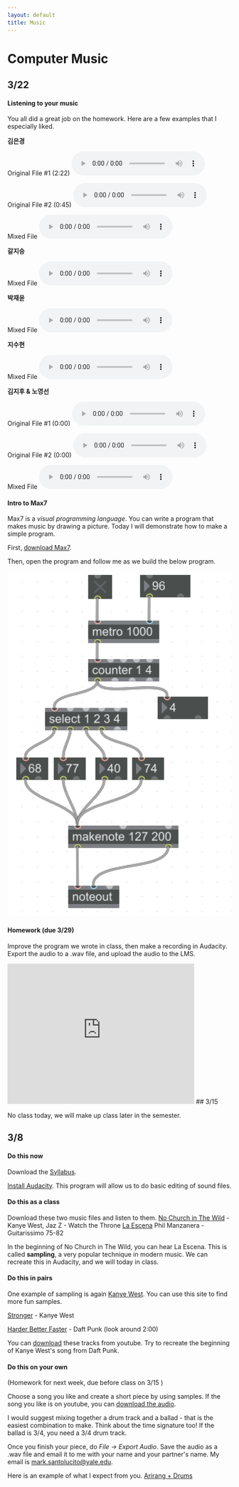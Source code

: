 ```yaml
---
layout: default
title: Music
---
```


# Computer Music

## 3/22

#### Listening to your music

You all did a great job on the homework.
Here are a few examples that I especially liked.

**김은경**
<p>
Original File #1 (2:22)
<audio controls>
  <source src="/ggu/music/samples/BIGBANG_BAE_BAE.mp3" type="audio/mpeg">
Your browser does not support the audio element.
</audio></p>

<p>
Original File #2 (0:45)
<audio controls>
  <source src="/ggu/music/samples/IF_YOU_BIGBANG.mp3" type="audio/mpeg">
Your browser does not support the audio element.
</audio></p>

<p>
Mixed File
<audio controls>
  <source src="/ggu/music/samples/Acapella_and_drums.wav" type="audio/wav">
Your browser does not support the audio element.
</audio></p>

**갈지승**
<p>
Mixed File
<audio controls>
  <source src="/ggu/music/samples/갈지승.wav" type="audio/wav">
Your browser does not support the audio element.
</audio></p>

**박재윤**
<p>
Mixed File
<audio controls>
  <source src="/ggu/music/samples/Park-Jae-yun.wav" type="audio/wav">
Your browser does not support the audio element.
</audio></p>

**지수현**
<p> Mixed File
<audio controls>
  <source src="/ggu/music/samples/지수현.wav" type="audio/wav">
Your browser does not support the audio element.
</audio></p>


**김지후 & 노영선**
<p>
Original File #1 (0:00)
<audio controls>
  <source src="/ggu/music/samples/Jim_Dooley.mp3" type="audio/mpeg">
Your browser does not support the audio element.
</audio></p>

<p>
Original File #2 (0:00)
<audio controls>
  <source src="/ggu/music/samples/MAMAMOO.mp3" type="audio/mpeg">
Your browser does not support the audio element.
</audio></p>

<p>
Mixed File
<audio controls>
  <source src="/ggu/music/samples/Acapella_drum2.wav" type="audio/wav">
Your browser does not support the audio element.
</audio></p>


#### Intro to Max7

Max7 is a *visual programming language*.
You can write a program that makes music by drawing a picture.
Today I will demonstrate how to make a simple program.

First, [download Max7](https://cycling74.com/max7/).

Then, open the program and follow me as we build the below program.

![Max_program](/ggu/music/Max.PNG)

#### Homework (due 3/29)

Improve the program we wrote in class, then make a recording in Audacity.
Export the audio to a .wav file, and upload the audio to the LMS.

<iframe width="420" height="315" src="https://www.youtube.com/embed/LVaETZgpz5U" frameborder="0" allowfullscreen></iframe>
## 3/15

No class today, we will make up class later in the semester.

## 3/8

#### Do this now
Download the [Syllabus](/ggu/CS102.pdf).

[Install Audacity](http://www.audacityteam.org/download/).
This program will allow us to do basic editing of sound files.

#### Do this as a class
Download these two music files and listen to them.
[No Church in The Wild](/ggu/nochurch.mp3) - Kanye West, Jaz Z - Watch the Throne
[La Escena](/ggu/LaEscena.mp3) Phil Manzanera - Guitarissimo 75-82

In the beginning of No Church in The Wild, you can hear La Escena.
This is called **sampling**, a very popular technique in modern music.
We can recreate this in Audacity, and we will today in class.

#### Do this in pairs
One example of sampling is again [Kanye West](http://www.whosampled.com/sample/12/Kanye-West-Stronger-Daft-Punk-Harder,-Better,-Faster,-Stronger/). You can use this site to find more fun samples.

[Stronger](https://www.youtube.com/watch?v=PsO6ZnUZI0g) - Kanye West

[Harder Better Faster](https://www.youtube.com/watch?v=gAjR4_CbPpQ) - Daft Punk (look around 2:00)


You can [download](http://www.youtube-mp3.org/) these tracks from youtube.
Try to recreate the beginning of Kanye West's song from Daft Punk.

#### Do this on your own

(Homework for next week, due before class on 3/15 )

Choose a song you like and create a short piece by using samples.
If the song you like is on youtube, you can [download the audio](http://www.youtube-mp3.org/).

I would suggest mixing together a drum track and a ballad - that is the easiest combination to make. Think about the time signature too! If the ballad is 3/4, you need a 3/4 drum track.

Once you finish your piece, do *File -> Export Audio*. Save the audio as a .wav file and email it to me with your name and your partner's name. My email is mark.santolucito@yale.edu.

Here is an example of what I expect from you.
[Arirang + Drums](/ggu/FUNK_Arirang.wav)
